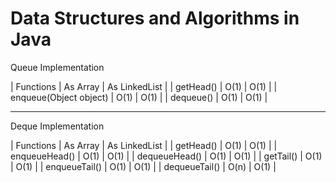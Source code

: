Data Structures and Algorithms in Java
==================

Queue Implementation

| Functions | As Array | As LinkedList |
| getHead() | O(1) | O(1) | 
| enqueue(Object object) | O(1) | O(1) |
| dequeue() | O(1) | O(1) |

----

Deque Implementation

| Functions | As Array | As LinkedList |
| getHead() | O(1) | O(1) |
| enqueueHead() | O(1) | O(1) |
| dequeueHead() | O(1) | O(1) |
| getTail() | O(1) | O(1) |
| enqueueTail() | O(1) | O(1) |
| dequeueTail() | O(n) | O(1) |



